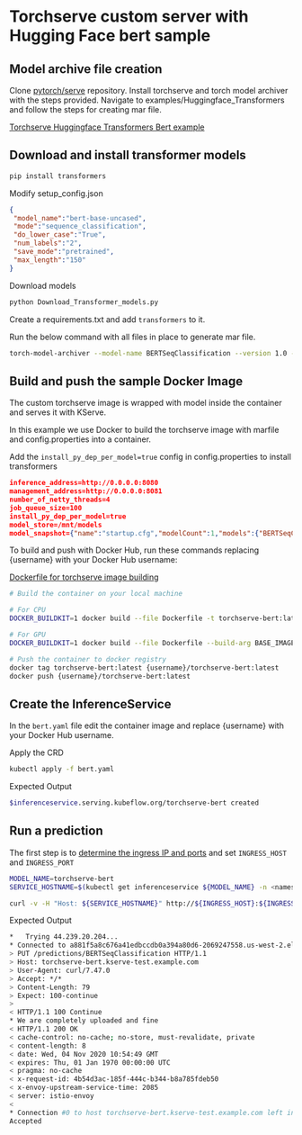 # Torchserve custom server with Hugging Face bert sample

## Model archive file creation

Clone [pytorch/serve](https://github.com/pytorch/serve) repository. Install torchserve and torch model archiver with the steps provided. Navigate to examples/Huggingface_Transformers and follow the steps for creating mar file.

[Torchserve Huggingface Transformers Bert example](https://github.com/pytorch/serve/tree/master/examples/Huggingface_Transformers)

## Download and install transformer models

```bash
pip install transformers
```

Modify setup_config.json

```json
{
 "model_name":"bert-base-uncased",
 "mode":"sequence_classification",
 "do_lower_case":"True",
 "num_labels":"2",
 "save_mode":"pretrained",
 "max_length":"150"
}
```

Download models

```bash
python Download_Transformer_models.py
```

Create a requirements.txt and add `transformers` to it.

Run the below command with all files in place to generate mar file.

```bash
torch-model-archiver --model-name BERTSeqClassification --version 1.0 --serialized-file Transformer_model/pytorch_model.bin --handler ./Transformer_handler_generalized.py --extra-files "Transformer_model/config.json,./setup_config.json,./Seq_classification_artifacts/index_to_name.json" -r requirements.txt
```

## Build and push the sample Docker Image

The custom torchserve image is wrapped with model inside the container and serves it with KServe.

In this example we use Docker to build the torchserve image with marfile and config.properties into a container.

Add the `install_py_dep_per_model=true` config in config.properties to install transformers


```json
inference_address=http://0.0.0.0:8080
management_address=http://0.0.0.0:8081
number_of_netty_threads=4
job_queue_size=100
install_py_dep_per_model=true
model_store=/mnt/models
model_snapshot={"name":"startup.cfg","modelCount":1,"models":{"BERTSeqClassification":{"1.0":{"defaultVersion":true,"marName":"BERTSeqClassification.mar","minWorkers":1,"maxWorkers":5,"batchSize":1,"maxBatchDelay":5000,"responseTimeout":120}}}}
```

To build and push with Docker Hub, run these commands replacing {username} with your Docker Hub username:

[Dockerfile for torchserve image building](https://github.com/pytorch/serve/blob/master/docker/Dockerfile)


```bash
# Build the container on your local machine

# For CPU
DOCKER_BUILDKIT=1 docker build --file Dockerfile -t torchserve-bert:latest .

# For GPU
DOCKER_BUILDKIT=1 docker build --file Dockerfile --build-arg BASE_IMAGE=nvidia/cuda:10.1-cudnn7-runtime-ubuntu18.04 -t torchserve-bert-gpu:latest .

# Push the container to docker registry
docker tag torchserve-bert:latest {username}/torchserve-bert:latest
docker push {username}/torchserve-bert:latest
```

## Create the InferenceService

In the `bert.yaml` file edit the container image and replace {username} with your Docker Hub username.

Apply the CRD

```bash
kubectl apply -f bert.yaml
```

Expected Output

```bash
$inferenceservice.serving.kubeflow.org/torchserve-bert created
```

## Run a prediction

The first step is to [determine the ingress IP and ports](https://kserve.github.io/website/master/get_started/first_isvc/#4-determine-the-ingress-ip-and-ports) and set `INGRESS_HOST` and `INGRESS_PORT`

```bash
MODEL_NAME=torchserve-bert
SERVICE_HOSTNAME=$(kubectl get inferenceservice ${MODEL_NAME} -n <namespace> -o jsonpath='{.status.url}' | cut -d "/" -f 3)

curl -v -H "Host: ${SERVICE_HOSTNAME}" http://${INGRESS_HOST}:${INGRESS_PORT}/predictions/BERTSeqClassification -T serve/examples/Huggingface_Transformers/sample_text.txt
```

Expected Output

```bash
*   Trying 44.239.20.204...
* Connected to a881f5a8c676a41edbccdb0a394a80d6-2069247558.us-west-2.elb.amazonaws.com (44.239.20.204) port 80 (#0)
> PUT /predictions/BERTSeqClassification HTTP/1.1
> Host: torchserve-bert.kserve-test.example.com
> User-Agent: curl/7.47.0
> Accept: */*
> Content-Length: 79
> Expect: 100-continue
>
< HTTP/1.1 100 Continue
* We are completely uploaded and fine
< HTTP/1.1 200 OK
< cache-control: no-cache; no-store, must-revalidate, private
< content-length: 8
< date: Wed, 04 Nov 2020 10:54:49 GMT
< expires: Thu, 01 Jan 1970 00:00:00 UTC
< pragma: no-cache
< x-request-id: 4b54d3ac-185f-444c-b344-b8a785fdeb50
< x-envoy-upstream-service-time: 2085
< server: istio-envoy
<
* Connection #0 to host torchserve-bert.kserve-test.example.com left intact
Accepted
```
